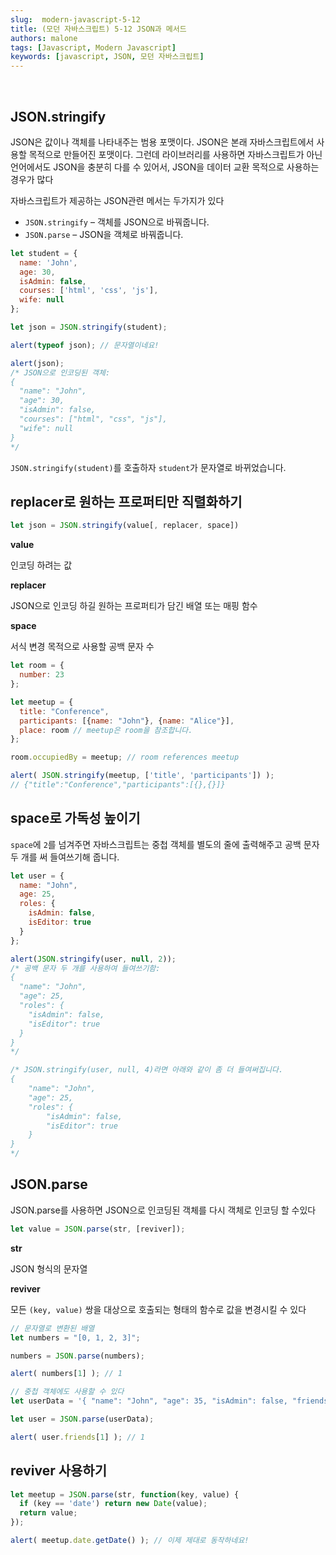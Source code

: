```yaml
---
slug:  modern-javascript-5-12
title: (모던 자바스크립트) 5-12 JSON과 메서드
authors: malone
tags: [Javascript, Modern Javascript]
keywords: [javascript, JSON, 모던 자바스크립트]
---
```

<br/>

## JSON.stringify

JSON은 값이나 객체를 나타내주는 범용 포맷이다. JSON은 본래 자바스크립트에서 사용할 목적으로 만들어진 포맷이다. 그런데 라이브러리를 사용하면 자바스크립트가 아닌 언어에서도 JSON을 충분히 다를 수 있어서, JSON을 데이터 교환 목적으로 사용하는 경우가 많다

자바스크립트가 제공하는 JSON관련 메서는 두가지가 있다

- `JSON.stringify` – 객체를 JSON으로 바꿔줍니다.
- `JSON.parse` – JSON을 객체로 바꿔줍니다.

```jsx
let student = {
  name: 'John',
  age: 30,
  isAdmin: false,
  courses: ['html', 'css', 'js'],
  wife: null
};

let json = JSON.stringify(student);

alert(typeof json); // 문자열이네요!

alert(json);
/* JSON으로 인코딩된 객체:
{
  "name": "John",
  "age": 30,
  "isAdmin": false,
  "courses": ["html", "css", "js"],
  "wife": null
}
*/
```

`JSON.stringify(student)`를 호출하자 `student`가 문자열로 바뀌었습니다.

## replacer로 원하는 프로퍼티만 직렬화하기

```jsx
let json = JSON.stringify(value[, replacer, space])
```

**value**

인코딩 하려는 값

**replacer**

JSON으로 인코딩 하길 원하는 프로퍼티가 담긴 배열 또는 매핑 함수

**space**

서식 변경 목적으로 사용할 공백 문자 수

```jsx
let room = {
  number: 23
};

let meetup = {
  title: "Conference",
  participants: [{name: "John"}, {name: "Alice"}],
  place: room // meetup은 room을 참조합니다.
};

room.occupiedBy = meetup; // room references meetup

alert( JSON.stringify(meetup, ['title', 'participants']) );
// {"title":"Conference","participants":[{},{}]}
```

## space로 가독성 높이기

`space`에 `2`를 넘겨주면 자바스크립트는 중첩 객체를 별도의 줄에 출력해주고 공백 문자 두 개를 써 들여쓰기해 줍니다.

```jsx
let user = {
  name: "John",
  age: 25,
  roles: {
    isAdmin: false,
    isEditor: true
  }
};

alert(JSON.stringify(user, null, 2));
/* 공백 문자 두 개를 사용하여 들여쓰기함:
{
  "name": "John",
  "age": 25,
  "roles": {
    "isAdmin": false,
    "isEditor": true
  }
}
*/

/* JSON.stringify(user, null, 4)라면 아래와 같이 좀 더 들여써집니다.
{
    "name": "John",
    "age": 25,
    "roles": {
        "isAdmin": false,
        "isEditor": true
    }
}
*/
```

## JSON.parse

JSON.parse를 사용하면 JSON으로 인코딩된 객체를 다시 객체로 인코딩 할 수있다

```jsx
let value = JSON.parse(str, [reviver]);
```

**str**

JSON 형식의 문자열

**reviver**

모든 `(key, value)` 쌍을 대상으로 호출되는 형태의 함수로 값을 변경시킬 수 있다

```jsx
// 문자열로 변환된 배열
let numbers = "[0, 1, 2, 3]";

numbers = JSON.parse(numbers);

alert( numbers[1] ); // 1

// 중첩 객체에도 사용할 수 있다
let userData = '{ "name": "John", "age": 35, "isAdmin": false, "friends": [0,1,2,3] }';

let user = JSON.parse(userData);

alert( user.friends[1] ); // 1
```

## reviver 사용하기
```jsx
let meetup = JSON.parse(str, function(key, value) {
  if (key == 'date') return new Date(value);
  return value;
});

alert( meetup.date.getDate() ); // 이제 제대로 동작하네요!
```